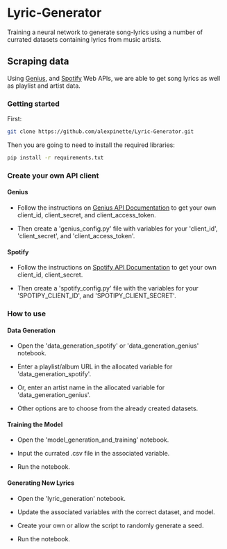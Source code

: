 # Lyric-Generator

Training a neural network to generate song-lyrics using a number of currated datasets containing lyrics from music artists.

## Scraping data

Using [Genius](https://docs.genius.com/), and [Spotify](https://developer.spotify.com/documentation/web-api/) Web APIs, we are able to get song lyrics as well as playlist and artist data.

### Getting started

First:

```bash
git clone https://github.com/alexpinette/Lyric-Generator.git
```

Then you are going to need to install the required libraries:

```bash
pip install -r requirements.txt
```

### Create your own API client

#### Genius

- Follow the instructions on [Genius API Documentation](https://docs.genius.com/) to get your own client_id, client_secret, and client_access_token.

- Then create a 'genius_config.py' file with variables for your 'client_id', 'client_secret', and 'client_access_token'.

#### Spotify

- Follow the instructions on [Spotify API Documentation](https://developer.spotify.com/documentation/web-api/) to get your own client_id, client_secret.

- Then create a 'spotify_config.py' file with the variables for your 'SPOTIPY_CLIENT_ID', and 'SPOTIPY_CLIENT_SECRET'.

### How to use

#### Data Generation

- Open the 'data_generation_spotify' or 'data_generation_genius' notebook. 

- Enter a playlist/album URL in the allocated variable for 'data_generation_spotify'.

- Or, enter an artist name in the allocated variable for 'data_generation_genius'.

- Other options are to choose from the already created datasets.

#### Training the Model

- Open the 'model_generation_and_training' notebook.

- Input the currated .csv file in the associated variable.

- Run the notebook.

#### Generating New Lyrics

- Open the 'lyric_generation' notebook.

- Update the associated variables with the correct dataset, and model.

- Create your own or allow the script to randomly generate a seed.

- Run the notebook.
